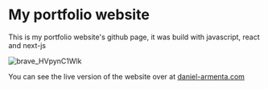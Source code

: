 # My portfolio website

This is my portfolio website's github page, it was build with javascript, react and next-js

![brave_HVpynC1Wlk](https://user-images.githubusercontent.com/43828996/157343480-4db49b71-0821-4c8a-8191-53be55319ede.png)

You can see the live version of the website over at [daniel-armenta.com](daniel-armenta.com)